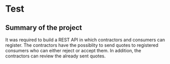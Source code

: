 # Test

## Summary of the project
 
It was required to build a REST API in which contractors and consumers can register. 
The contractors have the possiblity to send quotes to registered consumers who can either
reject or accept them. In addition, the contractors can review the already sent quotes.


